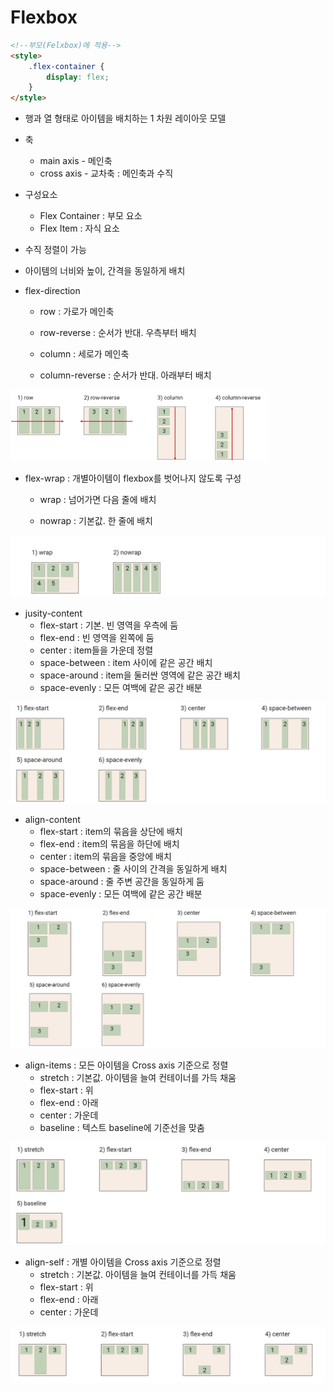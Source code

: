 # Flexbox

```html
<!--부모(Felxbox)에 적용-->
<style>
    .flex-container {
        display: flex;
    }
</style>
```

- 행과 열 형태로 아이템을 배치하는 1 차원 레이아웃 모델
- 축
  - main axis - 메인축
  - cross axis - 교차축 : 메인축과 수직
- 구성요소
  - Flex Container : 부모 요소
  - Flex Item : 자식 요소
- 수직 정렬이 가능
- 아이템의 너비와 높이, 간격을 동일하게 배치



- flex-direction

  - row : 가로가 메인축

  - row-reverse : 순서가 반대. 우측부터 배치

  - column : 세로가 메인축

  - column-reverse : 순서가 반대. 아래부터 배치

<img src="07_CSS_Flex.assets/image-20220207134604823.png" alt="image-20220207134604823" style="zoom:40%;" />



- flex-wrap : 개별아이템이 flexbox를 벗어나지 않도록 구성

  - wrap : 넘어가면 다음 줄에 배치 

  - nowrap : 기본값. 한 줄에 배치

![image-20220207134641688](07_CSS_Flex.assets/image-20220207134641688.png)



- jusity-content
  - flex-start : 기본. 빈 영역을 우측에 둠
  - flex-end : 빈 영역을 왼쪽에 둠
  - center : item들을 가운데 정렬
  - space-between : item 사이에 같은 공간 배치
  - space-around : item을 둘러싼 영역에 같은 공간 배치
  - space-evenly : 모든 여백에 같은 공간 배분

![image-20220207135015354](07_CSS_Flex.assets/image-20220207135015354.png)



- align-content
  - flex-start : item의 묶음을 상단에 배치
  - flex-end : item의 묶음을 하단에 배치
  - center : item의 묶음을 중앙에 배치
  - space-between : 줄 사이의 간격을 동일하게 배치
  - space-around : 줄 주변 공간을 동일하게 둠
  - space-evenly : 모든 여백에 같은 공간 배분

![image-20220207135105935](07_CSS_Flex.assets/image-20220207135105935.png)



- align-items : 모든 아이템을 Cross axis 기준으로 정렬
  - stretch : 기본값. 아이템을 늘여 컨테이너를 가득 채움
  - flex-start : 위
  - flex-end : 아래
  - center : 가운데
  - baseline : 텍스트 baseline에 기준선을 맞춤

![image-20220207135441288](07_CSS_Flex.assets/image-20220207135441288.png)



- align-self : 개별 아이템을 Cross axis 기준으로 정렬
  - stretch : 기본값. 아이템을 늘여 컨테이너를 가득 채움
  - flex-start : 위
  - flex-end : 아래
  - center : 가운데

![image-20220207135622628](07_CSS_Flex.assets/image-20220207135622628.png)
